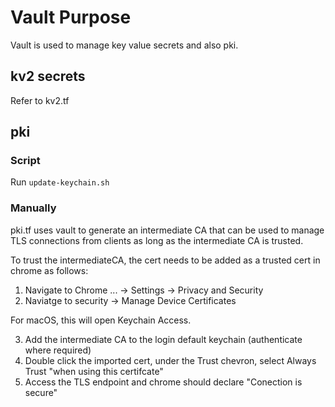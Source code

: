 
# Vault Purpose

Vault is used to manage key value secrets and also pki.

## kv2 secrets

Refer to kv2.tf

## pki

### Script
Run `update-keychain.sh`

### Manually
pki.tf uses vault to generate an intermediate CA that can be used to manage TLS connections from clients as long as the intermediate CA is trusted. 

To trust the intermediateCA, the cert needs to be added as a trusted cert in chrome as follows:

1. Navigate to Chrome ... -> Settings -> Privacy and Security
2. Naviatge to security -> Manage Device Certificates

For macOS, this will open Keychain Access.

3. Add the intermediate CA to the login default keychain (authenticate where required)
4. Double click the imported cert, under the Trust chevron, select Always Trust "when using this certifcate"
5. Access the TLS endpoint and chrome should declare "Conection is secure"
